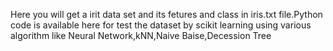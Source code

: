 Here you will get a irit data set and its fetures and class in iris.txt file.Python code is available here for test the dataset by scikit learning using various algorithm like Neural Network,kNN,Naive Baise,Decession Tree
